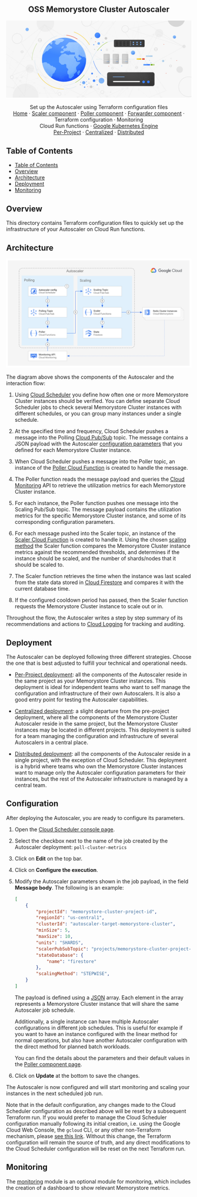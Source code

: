 <br />
<p align="center">
  <h2 align="center">OSS Memorystore Cluster Autoscaler</h2>
  <img alt="Autoscaler" src="../../resources/hero-image.jpg">

  <p align="center">
    <!-- In one sentence: what does the code in this directory do? -->
    Set up the Autoscaler using Terraform configuration files
    <br />
    <a href="../../README.md">Home</a>
    ·
    <a href="../../src/scaler/README.md">Scaler component</a>
    ·
    <a href="../../src/poller/README.md">Poller component</a>
    ·
    <a href="../../src/forwarder/README.md">Forwarder component</a>
    ·
    Terraform configuration
    ·
    Monitoring
    <br />
    Cloud Run functions
    ·
    <a href="../gke/README.md">Google Kubernetes Engine</a>
    <br />
    <a href="per-project/README.md">Per-Project</a>
    ·
    <a href="centralized/README.md">Centralized</a>
    ·
    <a href="distributed/README.md">Distributed</a>
  </p>

</p>

## Table of Contents

*   [Table of Contents](#table-of-contents)
*   [Overview](#overview)
*   [Architecture](#architecture)
*   [Deployment](#deployment)
*   [Monitoring](#monitoring)

## Overview

This directory contains Terraform configuration files to quickly set up the
infrastructure of your Autoscaler on Cloud Run functions.

## Architecture

![architecture-per-project](../../resources/architecture-per-project.png)

The diagram above shows the components of the Autoscaler and the
interaction flow:

1.  Using [Cloud Scheduler][cloud-scheduler] you define how
    often one or more Memorystore Cluster instances should be verified. You can
    define separate Cloud Scheduler jobs to check several Memorystore Cluster
    instances with different schedules, or you can group many instances under a
    single schedule.

2.  At the specified time and frequency, Cloud Scheduler pushes a message into
    the Polling [Cloud Pub/Sub][cloud-pub-sub] topic. The message contains a
    JSON payload with the Autoscaler [configuration parameters](#configuration)
    that you defined for each Memorystore Cluster instance.

3.  When Cloud Scheduler pushes a message into the Poller topic, an instance of
    the [Poller Cloud Function][autoscaler-poller] is created to handle the
    message.

4.  The Poller function reads the message payload and queries the
    [Cloud Monitoring][cloud-monitoring] API to retrieve the utilization metrics
    for each Memorystore Cluster instance.

5.  For each instance, the Poller function pushes one message into the Scaling
    Pub/Sub topic. The message payload contains the utilization metrics for the
    specific Memorystore Cluster instance, and some of its corresponding configuration
    parameters.

6.  For each message pushed into the Scaler topic, an instance of the
    [Scaler Cloud Function][autoscaler-scaler] is created to handle it.
    Using the chosen [scaling method][scaling-methods] the
    Scaler function compares the Memorystore Cluster instance metrics against
    the recommended thresholds, and determines if the instance should be scaled,
    and the number of shards/nodes that it should be scaled to.

7.  The Scaler function retrieves the time when the instance was last scaled
    from the state data stored in [Cloud Firestore][cloud-firestore] and
    compares it with the current database time.

8.  If the configured cooldown period has passed, then the Scaler function
    requests the Memorystore Cluster instance to scale out or in.

Throughout the flow, the Autoscaler writes a step by step summary
of its recommendations and actions to [Cloud Logging][cloud-logging] for
tracking and auditing.

## Deployment

The Autoscaler can be deployed following three different strategies. Choose the
one that is best adjusted to fulfill your technical and operational needs.

*   [Per-Project deployment](per-project/README.md): all the components of the
    Autoscaler reside in the same project as your Memorystore Cluster
    instances. This deployment is ideal for independent teams who want to self
    manage the configuration and infrastructure of their own Autoscalers. It is
    also a good entry point for testing the Autoscaler capabilities.

*   [Centralized deployment](centralized/README.md): a slight departure from the
    pre-project deployment, where all the components of the Memorystore Cluster
    Autoscaler reside in the same project, but the Memorystore Cluster instances
    may be located in different projects. This deployment is suited for a team
    managing the configuration and infrastructure of several Autoscalers in a
    central place.

*   [Distributed deployment](distributed/README.md): all the components of the
    Autoscaler reside in a single project, with the exception of
    Cloud Scheduler. This deployment is a hybrid where teams who own the
    Memorystore Cluster instances want to manage only the Autoscaler
    configuration parameters for their instances, but the rest of the Autoscaler
    infrastructure is managed by a central team.

## Configuration

After deploying the Autoscaler, you are ready to configure its parameters.

1.  Open the [Cloud Scheduler console page][cloud-scheduler-console].

2.  Select the checkbox next to the name of the job created by the Autoscaler
    deployment: `poll-cluster-metrics`

3.  Click on **Edit** on the top bar.

4.  Click on **Configure the execution**.

5.  Modify the Autoscaler parameters shown in the job payload, in the field
    **Message body**. The following is an example:

    ```json
    [
        {
            "projectId": "memorystore-cluster-project-id",
            "regionId": "us-central1",
            "clusterId": "autoscaler-target-memorystore-cluster",
            "minSize": 5,
            "maxSize": 10,
            "units": "SHARDS",
            "scalerPubSubTopic": "projects/memorystore-cluster-project-id/topics/scaler-topic",
            "stateDatabase": {
                "name": "firestore"
            },
            "scalingMethod": "STEPWISE",
        }
    ]
    ```

    The payload is defined using a [JSON][json] array. Each element in the array
    represents a Memorystore Cluster instance that will share the same
    Autoscaler job schedule.

    Additionally, a single instance can have multiple Autoscaler configurations in
    different job schedules. This is useful for example if you want to have an
    instance configured with the linear method for normal operations, but also have
    another Autoscaler configuration with the direct method for planned batch
    workloads.

    You can find the details about the parameters and their default values in the
    [Poller component page][autoscaler-poller].

6.  Click on **Update** at the bottom to save the changes.

The Autoscaler is now configured and will start monitoring and scaling your
instances in the next scheduled job run.

Note that in the default configuration, any changes made to the Cloud Scheduler
configuration as described above will be reset by a subsequent Terraform run.
If you would prefer to manage the Cloud Scheduler configuration manually
following its initial creation, i.e. using the Google Cloud Web Console, the
`gcloud` CLI, or any other non-Terraform mechanism, please
[see this link][cloud-scheduler-lifecycle]. Without this change, the Terraform
configuration will remain the source of truth, and any direct modifications
to the Cloud Scheduler configuration will be reset on the next Terraform run.

## Monitoring

The [monitoring](../modules/autoscaler-monitoring) module is an optional
module for monitoring, which includes the creation of a dashboard to show
relevant Memorystore metrics.

[autoscaler-poller]: ../../src/poller/README.md
[autoscaler-scaler]: ../../src/scaler/README.md
[cloud-firestore]: https://firebase.google.com/docs/firestore
[cloud-logging]: https://cloud.google.com/logging
[cloud-pub-sub]: https://cloud.google.com/pubsub
[cloud-monitoring]: https://cloud.google.com/monitoring
[cloud-scheduler]: https://cloud.google.com/scheduler
[cloud-scheduler-console]: https://console.cloud.google.com/cloudscheduler
[cloud-scheduler-lifecycle]: ../../terraform/modules/autoscaler-scheduler/main.tf#L67
[json]: https://www.json.org/
[scaling-methods]: ../../src/scaler/README.md#scaling-methods
